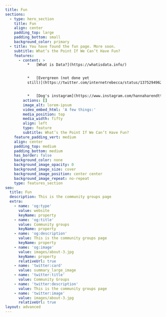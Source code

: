 ```yaml
---
title: Fun
sections:
  - type: hero_section
    title: Fun
    align: center
    padding_top: large
    padding_bottom: small
    background_color: primary
  - title: You have found the fun page. More soon.
    subtitle: What’s the Point If We Can’t Have Fun?
    features:
      - content: >
          *   [What is Data?](https://whatisdata.info/)


          *   [Evergreen (not done yet
          still)](https://twitter.com/internetrebecca/status/1375294962749730817?s=20)


          *   [Dog's instagram](https://www.instagram.com/hannaharendtthedog/)
        actions: []
        image_alt: lorem-ipsum
        video_embed_html: 'A few things:'
        media_position: top
        media_width: fifty
        align: left
        type: feature
        subtitle: What’s the Point If We Can’t Have Fun?
    feature_padding_vert: medium
    align: center
    padding_top: medium
    padding_bottom: medium
    has_border: false
    background_color: none
    background_image_opacity: 0
    background_image_size: cover
    background_image_position: center center
    background_image_repeat: no-repeat
    type: features_section
seo:
  title: Fun
  description: This is the community groups page
  extra:
    - name: 'og:type'
      value: website
      keyName: property
    - name: 'og:title'
      value: Community groups
      keyName: property
    - name: 'og:description'
      value: This is the community groups page
      keyName: property
    - name: 'og:image'
      value: images/about-3.jpg
      keyName: property
      relativeUrl: true
    - name: 'twitter:card'
      value: summary_large_image
    - name: 'twitter:title'
      value: Community Groups
    - name: 'twitter:description'
      value: This is the community groups page
    - name: 'twitter:image'
      value: images/about-3.jpg
      relativeUrl: true
layout: advanced
---
```

